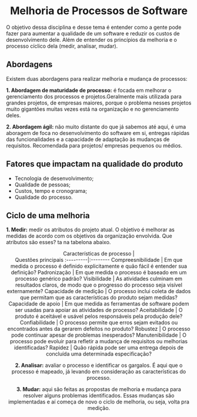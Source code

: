 # <center>Melhoria de Processos de Software

O objetivo dessa disciplina e desse tema é entender como a gente pode fazer para aumentar a qualidade de um software e reduzir os custos de desenvolvimento dele. Além de entender os princípios da melhoria e o processo cíclico dela (medir, analisar, mudar).

## Abordagens
Existem duas abordagens para realizar melhoria e mudança de processos:

**1. Abordagem de maturidade de processo:** é focada em melhorar o gerenciamento dos processos e projetos.Geralmente mais utilizada para grandes projetos, de empresas maiores, porque o problema nesses projetos muito gigantões muitas vezes está na organização e no gerenciamento deles. 

**2. Abordagem ágil:** não muito distante do que já sabemos até aqui, é uma aboragem de foca no desenvolvimento do software em si, entregas rápidas das funcionalidades e a capacidade de adaptação às mudanças de requisitos. Recomendada para projetos/ empresas pequenos ou médios.

## Fatores que impactam na qualidade do produto
- Tecnologia de desenvolvimento;
- Qualidade de pessoas;
- Custos, tempo e cronograma;
- Qualidade do processo.

## Ciclo de uma melhoria
**1. Medir:** medir os atributos do projeto atual. O objetivo é melhorar as medidas de acordo com os objetivos da organização envolvida. Que atributos são esses? ta na tabelona abaixo.

<center>Características de processo  | <center>Questões principais
:---------|:--------
Compreesnibilidade | Em que medida o processo é definido explicitamente e quão fácil é entender sua definição?
Padronização | Em que medida o processo é baseado em um processo genérico padrão?
Visibilidade | As atividades culminam em resultados claros, de modo que o progresso do processo seja visível externamente?
Capacidade de medição | O processo inclui coleta de dados que permitam que as características do produto sejam medidas?
Capacidade de apoio | Em que medida as ferramentas de software podem ser usadas para apoiar as atividades de processo?
Aceitabilidade | O produto é aceitável e usável pelos responsáveis pela produção dele?
Confiabilidade | O processo permite que erros sejam evitados ou encontrados antes da gerarem defeitos no produto?
Robustez | O processo pode continuar apesar de problemas inesperados?
Manutenibilidade | O processo pode evoluir para refletir a mudança de requisitos ou melhorias identificadas?
Rapidez | Quão rápida pode ser uma entrega depois de concluída uma determinada especificação?

**2. Analisar:** avaliar o processo e identificar os gargalos. É aqui que o processo é mapeado, já levando em consideração as características do processo.

**3. Mudar:** aqui são feitas as propostas de melhoria e mudança para resolver alguns problemas identificados. Essas mudanças são implementadas e aí começa de novo o ciclo de melhoria, ou seja, volta pra medição.